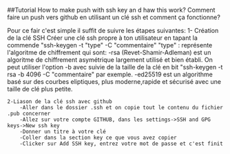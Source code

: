 ##Tutorial
How to make push with ssh key an d haw this work?
Comment faire un push vers github en utilisant un clé ssh et comment ça fonctionne?

Pour ce fair c'est simple il suffit de suivre les étapes suivantes:
	1- Création de la clé SSH
		Créer une clé ssh propre à ton utilisateur en tapant la commende "ssh-keygen -t "type" -C "commentaire"
	"type" : représente l'algoritme de chiffrement qui sont:
		-rsa (Revet-Shamir-Adleman) est un algoritme de chiffrement asymétrique largement utilisé et bien établi. On peut utiliser l'option -b avec suivie de la taille de la clé en bit "ssh-keygen -t rsa -b 4096 -C "commentaire" par exemple.
		-ed25519 est un algorithme basé sur des courbes eliptiques, plus moderne,rapide et sécurisé avec une taille de clé plus petite.
	
	2-Liason de la clé ssh avec github
		-Aller dans le dossier .ssh et on copie tout le contenu du fichier .pub concerner
		-Allez sur votre compte GITHUB, dans les settings->SSH and GPG keys->New ssh key
		-Donner un titre à votre clé
		-Coller dans la section key ce que vous avez copier
		-Clicker sur Add SSH key, entrez votre mot de passe et c'est finit


